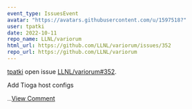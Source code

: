 ```yaml
---
event_type: IssuesEvent
avatar: "https://avatars.githubusercontent.com/u/1597518?"
user: tpatki
date: 2022-10-11
repo_name: LLNL/variorum
html_url: https://github.com/LLNL/variorum/issues/352
repo_url: https://github.com/LLNL/variorum
---
```


<a href='https://github.com/tpatki' target='_blank'>tpatki</a> open issue <a href='https://github.com/LLNL/variorum/issues/352' target='_blank'>LLNL/variorum#352</a>.

<p>Add Tioga host configs</p><small>...</small><a href='https://github.com/LLNL/variorum/issues/352' target='_blank'>View Comment</a>